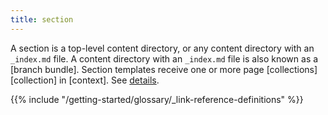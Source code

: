 ```yaml
---
title: section
---
```


A section is a top-level content directory, or any content directory with an `_index.md` file. A content directory with an `_index.md` file is also known as a [branch bundle]. Section templates receive one or more page [collections][collection] in [context]. See&nbsp;[details](/content-management/sections/).

{{% include "/getting-started/glossary/_link-reference-definitions" %}}
